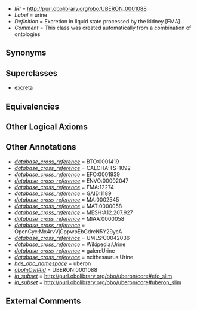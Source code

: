  * *IRI* = http://purl.obolibrary.org/obo/UBERON_0001088
 * *Label* = urine
 * *Definition* = Excretion in liquid state processed by the kidney.[FMA]
 * *Comment* = This class was created automatically from a combination of ontologies

## Synonyms


## Superclasses

 * [excreta](../../UBERON/74/UBERON_0000174.md)

## Equivalencies


## Other Logical Axioms


## Other Annotations

 * *[database_cross_reference](../../ef/oboInOwl#hasDbXref.md)* = BTO:0001419
 * *[database_cross_reference](../../ef/oboInOwl#hasDbXref.md)* = CALOHA:TS-1092
 * *[database_cross_reference](../../ef/oboInOwl#hasDbXref.md)* = EFO:0001939
 * *[database_cross_reference](../../ef/oboInOwl#hasDbXref.md)* = ENVO:00002047
 * *[database_cross_reference](../../ef/oboInOwl#hasDbXref.md)* = FMA:12274
 * *[database_cross_reference](../../ef/oboInOwl#hasDbXref.md)* = GAID:1189
 * *[database_cross_reference](../../ef/oboInOwl#hasDbXref.md)* = MA:0002545
 * *[database_cross_reference](../../ef/oboInOwl#hasDbXref.md)* = MAT:0000058
 * *[database_cross_reference](../../ef/oboInOwl#hasDbXref.md)* = MESH:A12.207.927
 * *[database_cross_reference](../../ef/oboInOwl#hasDbXref.md)* = MIAA:0000058
 * *[database_cross_reference](../../ef/oboInOwl#hasDbXref.md)* = OpenCyc:Mx4rvVjGppwpEbGdrcN5Y29ycA
 * *[database_cross_reference](../../ef/oboInOwl#hasDbXref.md)* = UMLS:C0042036
 * *[database_cross_reference](../../ef/oboInOwl#hasDbXref.md)* = Wikipedia:Urine
 * *[database_cross_reference](../../ef/oboInOwl#hasDbXref.md)* = galen:Urine
 * *[database_cross_reference](../../ef/oboInOwl#hasDbXref.md)* = ncithesaurus:Urine
 * *[has_obo_namespace](../../ce/oboInOwl#hasOBONamespace.md)* = uberon
 * *[oboInOwl#id](../../id/oboInOwl#id.md)* = UBERON:0001088
 * *[in_subset](../../et/oboInOwl#inSubset.md)* = http://purl.obolibrary.org/obo/uberon/core#efo_slim
 * *[in_subset](../../et/oboInOwl#inSubset.md)* = http://purl.obolibrary.org/obo/uberon/core#uberon_slim

## External Comments

